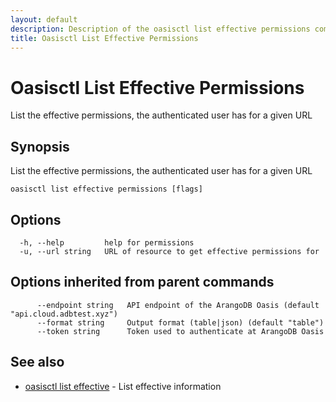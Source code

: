 ```yaml
---
layout: default
description: Description of the oasisctl list effective permissions command
title: Oasisctl List Effective Permissions
---
```

# Oasisctl List Effective Permissions

List the effective permissions, the authenticated user has for a given URL

## Synopsis

List the effective permissions, the authenticated user has for a given URL

```
oasisctl list effective permissions [flags]
```

## Options

```
  -h, --help         help for permissions
  -u, --url string   URL of resource to get effective permissions for
```

## Options inherited from parent commands

```
      --endpoint string   API endpoint of the ArangoDB Oasis (default "api.cloud.adbtest.xyz")
      --format string     Output format (table|json) (default "table")
      --token string      Token used to authenticate at ArangoDB Oasis
```

## See also

* [oasisctl list effective](oasisctl-list-effective.html)	 - List effective information

